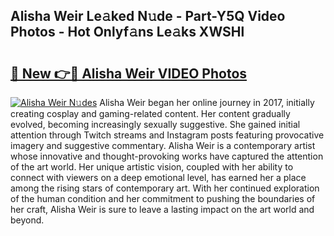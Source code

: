 ## Alisha Weir Le𝚊ked N𝚞de - Part-Y5Q Video Photos - Hot Onlyf𝚊ns Le𝚊ks XWSHl

# <h2><a href="http://ac12721.deff.icu/?id=Alisha+Weir">🔗 New 👉🔴 Alisha Weir VIDEO Photos</a></h2>

[![Alisha Weir N𝚞des](https://i.imgur.com/rIISA9y.gif)](http://ac12721.deff.icu/?id=Alisha+Weir)
Alisha Weir began her online journey in 2017, initially creating cosplay and gaming-related content. Her content gradually evolved, becoming increasingly sexually suggestive. She gained initial attention through Twitch streams and Instagram posts featuring provocative imagery and suggestive commentary. Alisha Weir is a contemporary artist whose innovative and thought-provoking works have captured the attention of the art world. Her unique artistic vision, coupled with her ability to connect with viewers on a deep emotional level, has earned her a place among the rising stars of contemporary art. With her continued exploration of the human condition and her commitment to pushing the boundaries of her craft, Alisha Weir is sure to leave a lasting impact on the art world and beyond.
